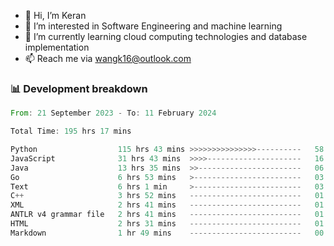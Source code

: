 - 👋 Hi, I’m Keran
- 👀 I’m interested in Software Engineering and machine learning
- 🌱 I’m currently learning cloud computing technologies and database implementation
- 📫 Reach me via wangk16@outlook.com


###  📊 Development breakdown
<!--START_SECTION:waka-->

```rust
From: 21 September 2023 - To: 11 February 2024

Total Time: 195 hrs 17 mins

Python                  115 hrs 43 mins >>>>>>>>>>>>>>>----------   58.98 %
JavaScript              31 hrs 43 mins  >>>>---------------------   16.17 %
Java                    13 hrs 35 mins  >>-----------------------   06.93 %
Go                      6 hrs 53 mins   >------------------------   03.51 %
Text                    6 hrs 1 min     >------------------------   03.07 %
C++                     3 hrs 52 mins   -------------------------   01.98 %
XML                     2 hrs 41 mins   -------------------------   01.37 %
ANTLR v4 grammar file   2 hrs 41 mins   -------------------------   01.37 %
HTML                    2 hrs 31 mins   -------------------------   01.29 %
Markdown                1 hr 49 mins    -------------------------   00.93 %
```

<!--END_SECTION:waka-->

<!---
keran-w/keran-w is a ✨ special ✨ repository because its `README.md` (this file) appears on your GitHub profile.
You can click the Preview link to take a look at your changes.
--->
